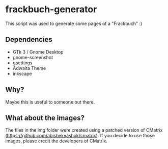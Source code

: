 # frackbuch-generator

This script was used to generate some pages of a "Frackbuch" :)

## Dependencies

- GTk 3 / Gnome Desktop
- gnome-screenshot
- gsettings
- Adwaita Theme
- inkscape

## Why?

Maybe this is useful to someone out there.

## What about the images?

The files in the img folder were created using a patched version of CMatrix (https://github.com/abishekvashok/cmatrix). If you decide to use those images, please credit the developers of CMatrix.